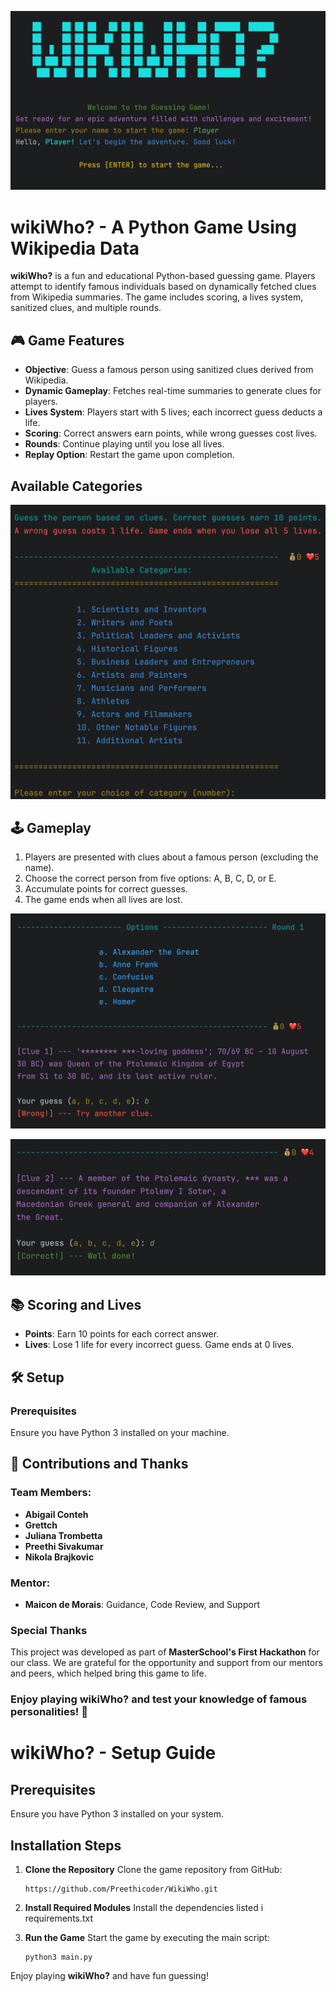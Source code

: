 ![Game Screenshot](assets/Screenshot_start_screen.png)


# wikiWho? - A Python Game Using Wikipedia Data

**wikiWho?** is a fun and educational Python-based guessing game. Players attempt to identify famous individuals based on dynamically fetched clues from Wikipedia summaries. The game includes scoring, a lives system, sanitized clues, and multiple rounds.


## 🎮 Game Features

- **Objective**: Guess a famous person using sanitized clues derived from Wikipedia.
- **Dynamic Gameplay**: Fetches real-time summaries to generate clues for players.
- **Lives System**: Players start with 5 lives; each incorrect guess deducts a life.
- **Scoring**: Correct answers earn points, while wrong guesses cost lives.
- **Rounds**: Continue playing until you lose all lives.
- **Replay Option**: Restart the game upon completion.


## Available Categories

![Game Screenshot](assets/Screenshot_available_categories.png)


## 🕹️ Gameplay

1. Players are presented with clues about a famous person (excluding the name).
2. Choose the correct person from five options: A, B, C, D, or E.
3. Accumulate points for correct guesses.
4. The game ends when all lives are lost.


![Game Screenshot](assets/Screenshot_wrong_guess.png)  


![Game Screenshot](assets/Screenshot_correct_guess.png) 


## 📚 Scoring and Lives

- **Points**: Earn 10 points for each correct answer.
- **Lives**: Lose 1 life for every incorrect guess. Game ends at 0 lives.

## 🛠️ Setup

### Prerequisites

Ensure you have Python 3 installed on your machine.


## 🙌 Contributions and Thanks  

### Team Members:

- **Abigail Conteh** 
- **Grettch**
- **Juliana Trombetta**  
- **Preethi Sivakumar**
- **Nikola Brajkovic**  

### Mentor:  

- **Maicon de Morais**: Guidance, Code Review, and Support  


### Special Thanks  

This project was developed as part of **MasterSchool's First Hackathon** for our class. We are grateful for the opportunity and support from our mentors and peers, which helped bring this game to life.


### Enjoy playing wikiWho? and test your knowledge of famous personalities! 🎉

# wikiWho? - Setup Guide

## Prerequisites

Ensure you have Python 3 installed on your system.

## Installation Steps

1. **Clone the Repository**
   Clone the game repository from GitHub:
   ```
   https://github.com/Preethicoder/WikiWho.git
   ```

2. **Install Required Modules**
   Install the dependencies listed i requirements.txt

3. **Run the Game**
   Start the game by executing the main script:
   ```
   python3 main.py
   ```

Enjoy playing **wikiWho?** and have fun guessing!

